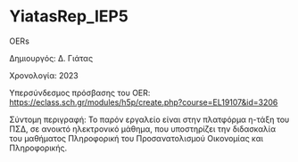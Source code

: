 # YiatasRep_IEP5
OERs

Δημιουργός: Δ. Γιάτας
	 
Χρονολογία: 2023 

Υπερσύνδεσμος πρόσβασης του OER: https://eclass.sch.gr/modules/h5p/create.php?course=EL19107&id=3206

Σύντομη περιγραφή: Το παρόν εργαλείο είναι στην πλατφόρμα η-τάξη του ΠΣΔ, σε ανοικτό ηλεκτρονικό μάθημα, που υποστηρίζει την διδασκαλία του μαθήματος Πληροφορική του Προσανατολισμού Οικονομίας και Πληροφορικής.
